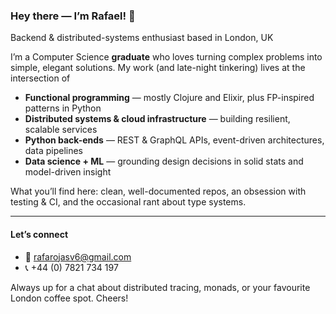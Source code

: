 ### Hey there — I’m Rafael! 👋  
Backend & distributed-systems enthusiast based in London, UK

I’m a Computer Science **graduate** who loves turning complex problems into simple, elegant solutions. My work (and late-night tinkering) lives at the intersection of  

* **Functional programming** — mostly Clojure and Elixir, plus FP-inspired patterns in Python  
* **Distributed systems & cloud infrastructure** — building resilient, scalable services  
* **Python back-ends** — REST & GraphQL APIs, event-driven architectures, data pipelines  
* **Data science + ML** — grounding design decisions in solid stats and model-driven insight  

What you’ll find here: clean, well-documented repos, an obsession with testing & CI, and the occasional rant about type systems.

---

#### Let’s connect

- 📧 rafarojasv6@gmail.com  
- 📞 +44 (0) 7821 734 197  

Always up for a chat about distributed tracing, monads, or your favourite London coffee spot. Cheers!
